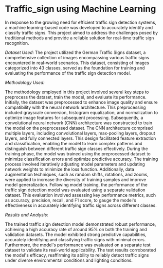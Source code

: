 # Traffic_sign using Machine Learning
In response to the growing need for efficient traffic sign detection systems, a machine learning-based code was developed to accurately identify and classify traffic signs. This project aimed to address the challenges posed by traditional methods and provide a reliable solution for real-time traffic sign recognition.

*Dataset Used:*
The project utilized the German Traffic Signs dataset, a comprehensive collection of images encompassing various traffic signs encountered in real-world scenarios. This dataset, consisting of images categorized into 43 classes, served as the foundation for training and evaluating the performance of the traffic sign detection model.

*Methodology Used:*

The methodology employed in this project involved several key steps to preprocess the dataset, train the model, and evaluate its performance. Initially, the dataset was preprocessed to enhance image quality and ensure compatibility with the neural network architecture. This preprocessing included grayscale conversion, histogram equalization, and normalization to optimize image features for subsequent processing. Subsequently, a convolutional neural network (CNN) architecture was constructed to train the model on the preprocessed dataset. The CNN architecture comprised multiple layers, including convolutional layers, max-pooling layers, dropout layers, and fully connected layers. This design facilitated feature extraction and classification, enabling the model to learn complex patterns and distinguish between different traffic sign classes effectively.
During the training phase, the model was trained using the preprocessed dataset to minimize classification errors and optimize predictive accuracy. The training process involved iteratively adjusting model parameters and updating network weights to minimize the loss function. Additionally, data augmentation techniques, such as random shifts, rotations, and zooms, were applied to increase the diversity of training samples and improve model generalization.
Following model training, the performance of the traffic sign detection model was evaluated using a separate validation dataset. This evaluation involved assessing key performance metrics, such as accuracy, precision, recall, and F1 score, to gauge the model's effectiveness in accurately identifying traffic signs across different classes.

*Results and Analysis:*

The trained traffic sign detection model demonstrated robust performance, achieving a high accuracy rate of around 95% on both the training and validation datasets. The model exhibited strong predictive capabilities, accurately identifying and classifying traffic signs with minimal errors. Furthermore, the model's performance was evaluated on a separate test dataset to validate its real-world applicability. The test results corroborated the model's efficacy, reaffirming its ability to reliably detect traffic signs under diverse environmental conditions and lighting conditions.
